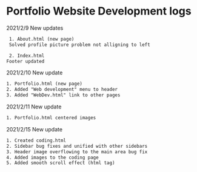<h1>Portfolio Website Development logs</h1>

 2021/2/9 New updates


```html
 1. About.html (new page)
 Solved profile picture problem not alligning to left 

 2. Index.html 
Footer updated
```

 2021/2/10 New update

 ```html
 1. Portfolio.html (new page)
 2. Added "Web development" menu to header
 3. Added "WebDev.html" link to other pages 
```

 2021/2/11 New update

 ```html
 1. Portfolio.html centered images
```

 2021/2/15 New update

 ```html
 1. Created coding.html
 2. Sidebar bug fixes and unified with other sidebars
 3. Header image overflowing to the main area bug fix
 4. Added images to the coding page
 5. Added smooth scroll effect (html tag)
```

